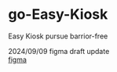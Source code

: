 # go-Easy-Kiosk
Easy Kiosk pursue barrior-free

2024/09/09
figma draft update  
[figma](https://www.figma.com/design/XQfLhChsTgnXgqVubyNMwu/GoEasyKiosk?node-id=9-89&t=c2Xkfreak5eAcIYQ-1)